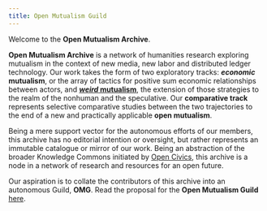 ```yaml
---
title: Open Mutualism Guild
---
```

Welcome to the **Open Mutualism Archive**. 

**Open Mutualism Archive** is a network of humanities research exploring mutualism in the context of new media, new labor and distributed ledger technology. Our work takes the form of two exploratory tracks: ***economic* mutualism**, or the array of tactics for positive sum economic relationships between actors, and [***weird* mutualism**](https://www.openmutualism.xyz/Weird-Mutualism), the extension of those strategies to the realm of the nonhuman and the speculative. Our **comparative track** represents selective comparative studies between the two trajectories to the end of a new and practically applicable **open mutualism**.

Being a mere support vector for the autonomous efforts of our members, this archive has no editorial intention or oversight, but rather represents an immutable catalogue or mirror of our work. Being an abstraction of the broader Knowledge Commons initiated by [Open Civics](https://opencivics.co), this archive is a node in a network of research and resources for an open future.

Our aspiration is to collate the contributors of this archive into an autonomous Guild, **OMG**. Read the proposal for the **Open Mutualism Guild** [here](https://www.openmutualism.xyz/OMG---Toward-an-Open-Mutualism). 
